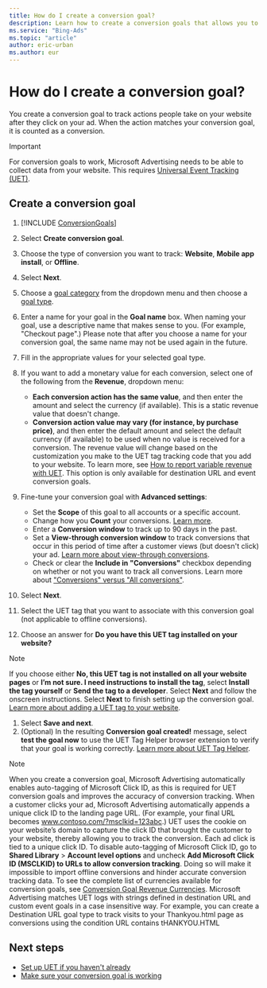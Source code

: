```yaml
---
title: How do I create a conversion goal?
description: Learn how to create a conversion goals that allows you to track how many times a certain action, called conversion, happens after someone clicks on your ad.
ms.service: "Bing-Ads"
ms.topic: "article"
author: eric-urban
ms.author: eur
---
```


# How do I create a conversion goal?

You create a conversion goal to track actions people take on your website after they click on your ad. When the action matches your conversion goal, it is counted as a conversion.

> [!IMPORTANT]
> For conversion goals to work, Microsoft Advertising needs to be able to collect data from your website. This requires [Universal Event Tracking (UET)](./hlp_BA_CONC_UETv2WhatIsTag.md).

## Create a conversion goal

1. [!INCLUDE [ConversionGoals](./includes/ConversionGoals.md)]
1. Select **Create conversion goal**.
1. Choose the type of conversion you want to track: **Website**, **Mobile app install**, or **Offline**.
1. Select **Next**.
1. Choose a [goal category](./hlp_BA_CONC_UET_GoalCategory.md) from the dropdown menu and then choose a [goal type](./hlp_BA_CONC_UETv2CTGoalType.md).
1. Enter a name for your goal in the **Goal name** box. When naming your goal, use a descriptive name that makes sense to you. (For example, "Checkout page".) Please note that after you choose a name for your conversion goal, the same name may not be used again in the future.
1. Fill in the appropriate values for your selected goal type.
1. If you want to add a monetary value for each conversion, select one of the following from the **Revenue**, dropdown menu:
   - **Each conversion action has the same value**, and then enter the amount and select the currency (if available). This is a static revenue value that doesn't change.
   - **Conversion action value may vary (for instance, by purchase price)**, and then enter the default amount and select the default currency (if available) to be used when no value is received for a conversion. The revenue value will change based on the customization you make to the UET tag tracking code that you add to your website. To learn more, see [How to report variable revenue with UET](./hlp_BA_CONC_UETv2RevenueVariables.md). This option is only available for destination URL and event conversion goals.

1. Fine-tune your conversion goal with **Advanced settings**:
   - Set the **Scope** of this goal to all accounts or a specific account.
   - Change how you **Count** your conversions. [Learn more](./hlp_BA_CONC_UETv2Count.md).
   - Enter a **Conversion window** to track up to 90 days in the past.
   - Set a **View-through conversion window** to track conversions that occur in this period of time after a customer views (but doesn't click) your ad. [Learn more about view-through conversions](./hlp_BA_CONC_ViewThroughConv.md).
   - Check or clear the **Include in "Conversions"** checkbox depending on whether or not you want to track all conversions. Learn more about ["Conversions" versus "All conversions"](./hlp_BA_CONC_ConvsVsAllConvs.md).

1. Select **Next**.
1. Select the UET tag that you want to associate with this conversion goal (not applicable to offline conversions).
1. Choose an answer for **Do you have this UET tag installed on your website?**
> [!NOTE]
> If you choose either **No, this UET tag is not installed on all your website pages** or **I’m not sure. I need instructions to install the tag**, select **Install the tag yourself** or **Send the tag to a developer**. Select **Next** and follow the onscreen instructions. Select **Next** to finish setting up the conversion goal. [Learn more about adding a UET tag to your website](./hlp_BA_PROC_UETv2AddTag.md).

1. Select **Save and next**.
1. (Optional) In the resulting **Conversion goal created!** message, select **test the goal now** to use the UET Tag Helper browser extension to verify that your goal is working correctly. [Learn more about UET Tag Helper](./hlp_BA_CONC_UET_TagHelper.md).

> [!NOTE]
> When you create a conversion goal, Microsoft Advertising automatically enables auto-tagging of Microsoft Click ID, as this is required for UET conversion goals and improves the accuracy of conversion tracking. When a customer clicks your ad, Microsoft Advertising automatically appends a unique click ID to the landing page URL. (For example, your final URL becomes www.contoso.com/?msclkid=123abc.) UET uses the cookie on your website’s domain to capture the click ID that brought the customer to your website, thereby allowing you to track the conversion. Each ad click is tied to a unique click ID. To disable auto-tagging of Microsoft Click ID, go to **Shared Library**&nbsp;&gt;&nbsp;**Account level options** and uncheck **Add Microsoft Click ID (MSCLKID) to URLs to allow conversion tracking**. Doing so will make it impossible to import offline conversions and hinder accurate conversion tracking data.
> To see the complete list of currencies available for conversion goals, see [Conversion Goal Revenue Currencies](https://go.microsoft.com/fwlink?LinkId=834524).
> Microsoft Advertising matches UET logs with strings defined in destination URL and custom event goals in a case insensitive way. For example, you can create a Destination URL goal type to track visits to your Thankyou.html page as conversions using the condition URL contains tHANKYOU.HTML

 
## Next steps

- [Set up UET if you haven't already](./hlp_BA_CONC_UET_Setup_Master.md)
- [Make sure your conversion goal is working](./hlp_BA_CONC_UET_TroubleshootCT.md)


